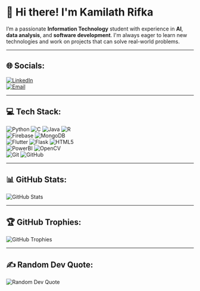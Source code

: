# 👋 Hi there! I'm Kamilath Rifka

I’m a passionate **Information Technology** student with experience in **AI**, **data analysis**, and **software development**. I'm always eager to learn new technologies and work on projects that can solve real-world problems.

---

## 🌐 Socials:
[![LinkedIn](https://img.shields.io/badge/LinkedIn-Connect-blue)](https://www.linkedin.com/in/kamilath-rifka-1388b4249)  
[![Email](https://img.shields.io/badge/Email-kamilathrifka@gmail.com-blue)](mailto:kamilathrifka@gmail.com)

---

## 💻 Tech Stack:
![Python](https://img.shields.io/badge/Python-blue) 
![C](https://img.shields.io/badge/C-blue) 
![Java](https://img.shields.io/badge/Java-blue) 
![R](https://img.shields.io/badge/R-blue)  
![Firebase](https://img.shields.io/badge/Firebase-orange) 
![MongoDB](https://img.shields.io/badge/MongoDB-green)  
![Flutter](https://img.shields.io/badge/Flutter-blue) 
![Flask](https://img.shields.io/badge/Flask-black) 
![HTML5](https://img.shields.io/badge/HTML5-orange)  
![PowerBI](https://img.shields.io/badge/PowerBI-yellow) 
![OpenCV](https://img.shields.io/badge/OpenCV-blue)  
![Git](https://img.shields.io/badge/Git-black) 
![GitHub](https://img.shields.io/badge/GitHub-black)

---

## 📊 GitHub Stats:
![GitHub Stats](https://github-readme-stats.vercel.app/api?username=kamilath&show_icons=true&theme=radical)

---

## 🏆 GitHub Trophies:
![GitHub Trophies](https://github-profile-trophy.vercel.app/?username=your_username&theme=radical)

---

## ✍️ Random Dev Quote:
![Random Dev Quote](https://quotes-github-readme.vercel.app/api?type=horizontal&theme=radical)

